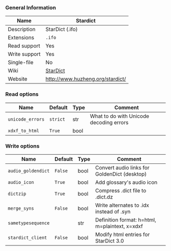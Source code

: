 
### General Information ###
Name | Stardict
---- | -------
Description | StarDict (.ifo)
Extensions | `.ifo`
Read support | Yes
Write support | Yes
Single-file | No
Wiki | [StarDict](https://en.wikipedia.org/wiki/StarDict)
Website | http://www.huzheng.org/stardict/


### Read options ###
Name | Default | Type | Comment
---- | ---- | ------- | -------
`unicode_errors` | `strict` | str | What to do with Unicode decoding errors
`xdxf_to_html` | `True` | bool | 

### Write options ###
Name | Default | Type | Comment
---- | ---- | ------- | -------
`audio_goldendict` | `False` | bool | Convert audio links for GoldenDict (desktop)
`audio_icon` | `True` | bool | Add glossary's audio icon
`dictzip` | `True` | bool | Compress .dict file to .dict.dz
`merge_syns` | `False` | bool | Write alternates to .idx instead of .syn
`sametypesequence` |  | str | Definition format: h=html, m=plaintext, x=xdxf
`stardict_client` | `False` | bool | Modify html entries for StarDict 3.0
